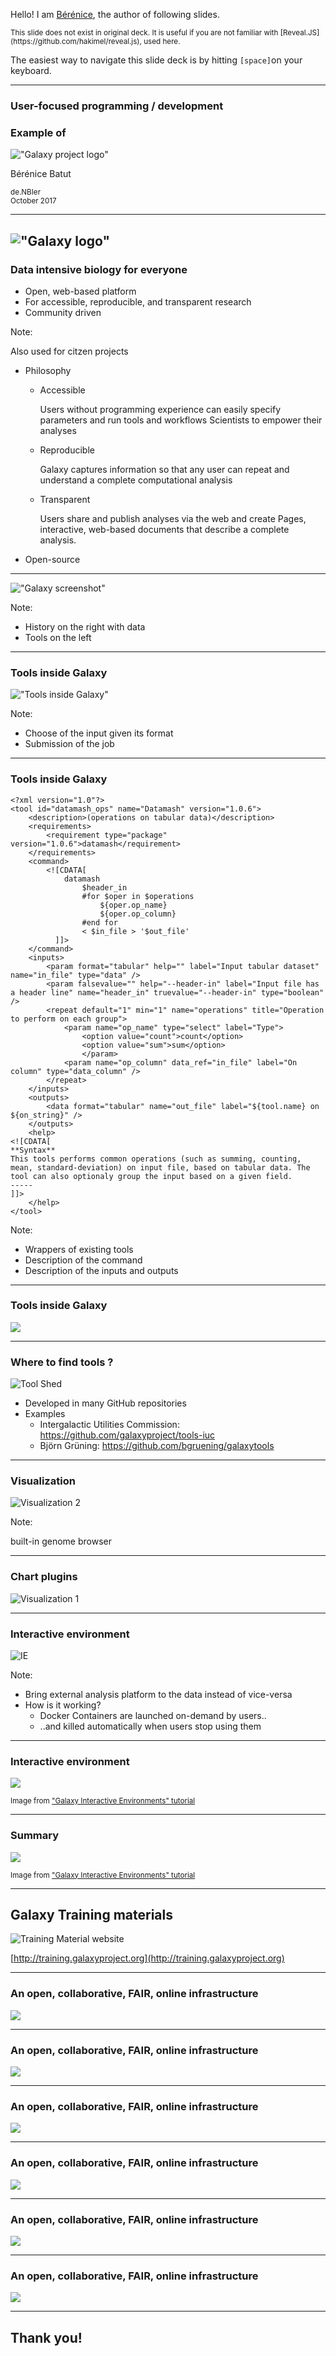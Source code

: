 Hello! I am [Bérénice](http://bebatut.fr/), the author of following slides.

<small>
This slide does not exist in original deck. It is useful if you are not familiar with [Reveal.JS](https://github.com/hakimel/reveal.js), used here.
</small>

The easiest way to navigate this slide deck is by hitting `[space]`on your keyboard.

---
### User-focused programming / development
### Example of

!["Galaxy project logo"](images/galaxy_project_logo.png) <!-- .element width="50%" -->

Bérénice Batut

<small>
de.NBIer <br>October 2017
</small>

---
## !["Galaxy logo"](images/galaxy_logo.png)
### Data intensive biology for everyone

- Open, web-based platform
- For accessible, reproducible, and transparent research
- Community driven

Note:

Also used for citzen projects

- Philosophy
  - Accessible

    Users without programming experience can easily specify parameters and run tools and workflows
    Scientists to empower their analyses

  - Reproducible

    Galaxy captures information so that any user can repeat and understand a complete computational analysis

  - Transparent
    
    Users share and publish analyses via the web and create Pages, interactive, web-based documents that describe a complete analysis.
- Open-source

----

!["Galaxy screenshot"](images/galaxy_interface.png) <!-- .element height="100%" width="100%" -->

Note:

- History on the right with data
- Tools on the left

----
### Tools inside Galaxy

!["Tools inside Galaxy"](images/tools.gif) 

Note:
- Choose of the input given its format
- Submission of the job 

----
### Tools inside Galaxy

```
<?xml version="1.0"?>
<tool id="datamash_ops" name="Datamash" version="1.0.6">
    <description>(operations on tabular data)</description>
    <requirements>
        <requirement type="package" version="1.0.6">datamash</requirement>
    </requirements>
    <command>
        <![CDATA[
            datamash
                $header_in
                #for $oper in $operations
                    ${oper.op_name}
                    ${oper.op_column}
                #end for
                < $in_file > '$out_file'
          ]]>
    </command>
    <inputs>
        <param format="tabular" help="" label="Input tabular dataset" name="in_file" type="data" />
        <param falsevalue="" help="--header-in" label="Input file has a header line" name="header_in" truevalue="--header-in" type="boolean" />
        <repeat default="1" min="1" name="operations" title="Operation to perform on each group">
            <param name="op_name" type="select" label="Type">
                <option value="count">count</option>
                <option value="sum">sum</option>
                </param>
            <param name="op_column" data_ref="in_file" label="On column" type="data_column" />
        </repeat>
    </inputs>
    <outputs>
        <data format="tabular" name="out_file" label="${tool.name} on ${on_string}" />
    </outputs>
    <help>
<![CDATA[
**Syntax**
This tools performs common operations (such as summing, counting, mean, standard-deviation) on input file, based on tabular data. The tool can also optionaly group the input based on a given field.
-----
]]>
    </help>
</tool>
```

Note:

- Wrappers of existing tools
- Description of the command
- Description of the inputs and outputs

----
### Tools inside Galaxy

![](images/datamash_tool.png) <!-- .element width="55%" -->

----
### Where to find tools ?

![Tool Shed](images/toolshed.png)

- Developed in many GitHub repositories
- Examples
  - Intergalactic Utilities Commission: https://github.com/galaxyproject/tools-iuc
  - Björn Grüning: https://github.com/bgruening/galaxytools

----
### Visualization

![Visualization 2](images/visualization_2.gif)

Note:

built-in genome browser

----
### Chart plugins

![Visualization 1](images/visualization_1.gif)

----
### Interactive environment

![IE](images/IE.gif)

Note:
- Bring external analysis platform to the data instead of vice-versa
- How is it working?
  - Docker Containers are launched on-demand by users..
  - ..and killed automatically when users stop using them

----
### Interactive environment

![](images/vis_IE_ipython_components.png)

<small>Image from ["Galaxy Interactive Environments" tutorial](https://galaxyproject.github.io/training-material/topics/dev/tutorials/interactive-environments/slides.html)</small>

----
### Summary

![](images/which_viz_flowchart.png) <!-- .element width="80%" -->

<small>Image from ["Galaxy Interactive Environments" tutorial](https://galaxyproject.github.io/training-material/topics/dev/tutorials/interactive-environments/slides.html)</small>

---
## Galaxy Training materials

![Training Material website](images/training_material.png) <!-- .element width="70%" -->

[http://training.galaxyproject.org](http://training.galaxyproject.org) 

----
### An open, collaborative, FAIR, online infrastructure

![](images/training_material_infra_1.png) <!-- .element width="90%" -->

----
### An open, collaborative, FAIR, online infrastructure

![](images/training_material_infra_2.png) <!-- .element width="90%" -->

----
### An open, collaborative, FAIR, online infrastructure

![](images/training_material_infra_3.png) <!-- .element width="90%" -->

----
### An open, collaborative, FAIR, online infrastructure

![](images/training_material_infra_4.png) <!-- .element width="90%" -->

----
### An open, collaborative, FAIR, online infrastructure

![](images/training_material_infra_5.png) <!-- .element width="90%" -->

----
### An open, collaborative, FAIR, online infrastructure

![](images/training_material_infra_6.png) <!-- .element width="90%" -->

---
## Thank you!



